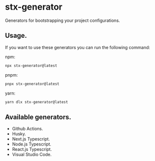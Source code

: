 # stx-generator

Generators for bootstrapping your project configurations.

## Usage.

If you want to use these generators you can run the following command:

npm:

```bash
npx stx-generator@latest
```

pnpm:

```bash
pnpx stx-generator@latest
```

yarn:

```bash
yarn dlx stx-generator@latest
```

## Available generators.

- Github Actions.
- Husky.
- Next.js Typescript.
- Node.js Typescript.
- React.js Typescript.
- Visual Studio Code.
